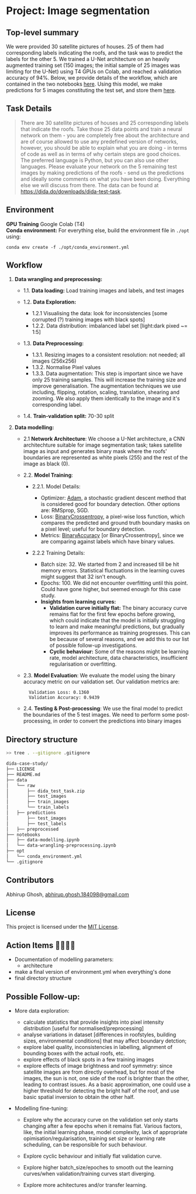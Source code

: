 # Project: Image segmentation

## **Top-level summary**
We were provided 30 satellite pictures of houses. 25 of them had corresponding labels indicating the roofs, and the task was to predict the labels for the other 5. We trained a U-Net architecture on an heavily augmented training set (150 images; the initial sample of 25 images was limiting for the U-Net) using T4 GPUs on Colab, and reached a validation accuracy of 94%. Below, we provide details of the workflow, which are contained in the two notebooks [here](./notebooks/). Using this model, we make predictions for 5 images constituting the test set, and store them [here](./data/predictions/).

## Task Details

> There are 30 satellite pictures of houses and 25 corresponding labels that indicate the roofs. Take those 25 data points and train a neural network on them - you are completely free about the architecture and are of course allowed to use any predefined version of networks, however, you should be able to explain what you are doing - in terms of code as well as in terms of why certain steps are good choices. The preferred language is Python, but you can also use other languages. Please evaluate your network on the 5 remaining test images by making predictions of the roofs - send us the predictions and ideally some comments on what you have been doing. Everything else we will discuss from there. The data can be found at https://dida.do/downloads/dida-test-task.

## Environment

**GPU Training** Google Colab (T4)  
**Conda environment:** For everything else, build the environment file in `./opt` using:
```
conda env create -f ./opt/conda_environment.yml
```

## Workflow

1. **Data wrangling and preprocessing:** 

    - 1.1. **Data loading:** Load training images and labels, and test images  

    - 1.2. **Data Exploration:**  
        - 1.2.1 Visualising the data: look for inconsistencies [some corrupted (?) training images with black spots]  
        - 1.2.2. Data distribution: imbalanced label set [light:dark pixed ~= 1:5]  

    - 1.3. **Data Preprocessing:**  
        - 1.3.1. Resizing images to a consistent resolution: not needed; all images (256x256)
        - 1.3.2. Normalise Pixel values
        - 1.3.3. Data augmentation: This step is important since we have only 25 training samples. This will increase the training size and improve generalisation. The augmentation techniques we use including, flipping, rotation, scaling, translation, shearing and zooming. We also apply them identically to the image and it's corresponding label.  

    - 1.4. **Train-validation split:** 70-30 split  

2. **Data modelling:**  
    - 2.1 **Network Architecture**: We choose a U-Net architecture, a CNN architechture suitable for image segmentation task; takes satellite image as input and generates binary mask where the roofs' boundaries are represented as white pixels (255) and the rest of the image as black (0).
    
    - 2.2. **Model Training**:

        - 2.2.1. Model Details:

            * Optimizer: [Adam](https://keras.io/api/optimizers/adam/), a stochastic gradient descent method that is considered good for boundary detection. Other options are: RMSprop, SGD.
            * Loss: [BinaryCrossentropy](https://keras.io/api/losses/probabilistic_losses/#binarycrossentropy-class), a pixel-wise loss function, which compares the predicted and ground truth boundary masks on a pixel level; useful for boundary detection.
            * Metrics: [BinaryAccuracy](https://keras.io/api/metrics/accuracy_metrics/#binaryaccuracy-class) [or BinaryCrossentropy], since we are comparing against labels which have binary values.


        - 2.2.2 Training Details:

            * Batch size: 32. We started from 2 and increased till be hit memory errors. Statistical fluctuations in the learning cuves might suggest that 32 isn't enough.
            * Epochs: 100. We did not encounter overfitting until this point. Could have gone higher, but seemed enough for this case study.
            - **Insights from learning curves:** 
                * **Validation curve initially flat:** The binary accuracy curve remains flat for the first few epochs before growing, which could indicate that the model is initially struggling to learn and make meaningful predictions, but gradually improves its performance as training progresses. This can be because of several reasons, and we add this to our list of possible follow-up investigations.
                * **Cyclic behaviour:** Some of the reasons might be learning rate, model architecture, data characteristics, insufficient regularisation or overfitting.
    
    - 2.3. **Model Evaluation**: We evaluate the model using the binary accuracy metric on our validation set. Our validation metrics are:
            
            Validation Loss: 0.1360
            Validation Accuracy: 0.9439
    
    - 2.4. **Testing & Post-processing**: We use the final model to predict the boundaries of the 5 test images. We need to perform some post-processing, in order to convert the predictions into binary images


## Directory structure


```bash
>> tree . --gitignore .gitignore

dida-case-study/
├── LICENSE
├── README.md
├── data
│   └── raw
│       ├── dida_test_task.zip
│       ├── test_images
│       ├── train_images
│       └── train_labels
│   ├── predictions
│       ├── test_images
│       ├── test_labels
│   ├── preprocessed
├── notebooks
│   ├── data-modelling.ipynb
│   └── data-wrangling-preprocessing.ipynb
├── opt
│   └── conda_environment.yml
└── .gitignore
```

## Contributors
Abhirup Ghosh, <abhirup.ghosh.184098@gmail.com>



## License
This project is licensed under the [MIT License](./LICENSE).

## Action Items 🚨🚨🚨🚨
* Documentation of modelling parameters:
    * architecture
* make a final version of environment.yml when everything's done
* final directory structure

## Possible Follow-up:
* More data exploration: 
    * calculate statistics that provide insights into pixel intensity distribution [useful for normalised/preprocessing]
    * analyse variations in dataset [differences in roofstyles, building sizes, environmental conditions] that may affect boundary detction; 
    * explore label quality, inconsistencies in labelling, alignment of bounding boxes with the actual roofs, etc.
    * explore effects of black spots in a few training images
    * explore effects of image brightness and roof symmetry: since satellite images are from directly overhead, but for most of the images, the sun is not, one side of the roof is brighter than the other, leading to contrast issues. As a basic approximation, one could use a higher threshold for detecting the bright half of the roof, and use basic spatial inversion to obtain the other half.

* Modelling fine-tuning:
    * Explore why the accuracy curve on the validation set only starts changing after a few epochs when it remains flat. Various factors, like, the initial learning phase, model complexity, lack of appropriate opimisation/regularisation, training set size or learning rate scheduling, can be responsible for such behaviour.

    * Explore cyclic behaviour and initially flat validation curve.

    * Explore higher batch_size/epoches to smooth out the learning curves/when validation/training curves start diverging.

    * Explore more achitectures and/or transfer learning.

